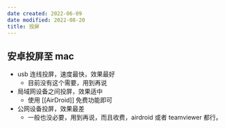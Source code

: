 ```yaml
---
date created: 2022-06-09
date modified: 2022-08-20
title: 投屏
---
```


## 安卓投屏至 mac

- usb 连线投屏，速度最快，效果最好
	- 目前没有这个需要，用到再说
- 局域网设备之间投屏，效果适中
	- 使用 [[AirDroid]] 免费功能即可
- 公网设备投屏，效果最差
	- 一般也没必要，用到再说，而且收费，airdroid 或者 teamviewer 都行。
